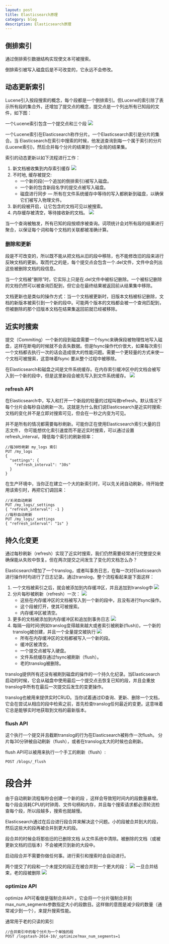 ```yaml
---
layout: post
title: Elasticsearch原理
category: blog
description: Elasticsearch原理
---
```


## 倒排索引
通过倒排索引数据结构实现使文本可被搜索。

倒排索引被写入磁盘后是不可改变的，它永远不会修改。

## 动态更新索引

Lucene引入按段搜索的概念，每个段都是一个倒排索引。但Lucene的索引除了表示所有段的集合外，还增加了提交点的概念，提交点是一个列出所有已知段的文件，如下图：

一个Lucene索引包含一个提交点和三个段
![](/images/posts/2017-07-06-Elasticsearch原理/segment_in_Lucene.png)

一个Lucene索引在Elasticsearch称作分片。一个Elasticsearch索引是分片的集合。当 Elasticsearch在索引中搜索的时候，他发送查询到每一个属于索引的分片(Lucene索引)，然后合并每个分片的结果到一个全局的结果集。

索引的动态更新以如下流程进行工作：

1. 新文档被收集到内存索引缓存
![](/images/posts/2017-07-06-Elasticsearch原理/elas_1102.png)
2. 不时地, 缓存被提交:
	- 一个新的段(一个追加的倒排索引)被写入磁盘。
	- 一个新的包含新段名字的提交点被写入磁盘。
	- 磁盘进行同步 — 所有在文件系统缓存中等待的写入都刷新到磁盘，以确保它们被写入物理文件。
3. 新的段被开启，让它包含的文档可见以被搜索。
4. 内存缓存被清空，等待接收新的文档。
![](/images/posts/2017-07-06-Elasticsearch原理/elas_1103.png)

当一个查询被触发，所有已知的段按顺序被查询。词项统计会对所有段的结果进行聚合，以保证每个词和每个文档的关联都被准确计算。

### 删除和更新
段是不可改变的，所以既不能从把文档从旧的段中移除，也不能修改旧的段来进行反映文档的更新。取而代之的是，每个提交点会包含一个.del文件，文件中会列出这些被删除文档的段信息。

当一个文档被“删除”时，它实际上只是在.del文件中被标记删除。一个被标记删除的文档仍然可以被查询匹配到，但它会在最终结果被返回前从结果集中移除。

文档更新也是类似的操作方式：当一个文档被更新时，旧版本文档被标记删除，文档的新版本被索引到一个新的段中。可能两个版本的文档都会被一个查询匹配到，但被删除的那个旧版本文档在结果集返回前就已经被移除。

## 近实时搜索
提交（Commiting）一个新的段到磁盘需要一个fsync来确保段被物理性地写入磁盘，这样在断电的时候就不会丢失数据。但是fsync操作代价很大，如果每次索引一个文档都去执行一次的话会造成很大的性能问题。需要一个更轻量的方式来使一个文档可被搜索，这意味着fsync 要从整个过程中被移除。

在Elasticsearch和磁盘之间是文件系统缓存。在内存索引缓冲区中的文档会被写入到一个新的段中，但是这里新段会被先写入到文件系统缓存。
![](/images/posts/2017-07-06-Elasticsearch原理/elas_1105.png)

### refresh API
在Elasticsearch中，写入和打开一个新段的轻量的过程叫做refresh。默认情况下每个分片会每秒自动刷新一次。这就是为什么我们说Elasticsearch是近实时搜索: 文档的变化并不是立即对搜索可见，但会在一秒之内变为可见。

并不是所有的情况都需要每秒刷新。可能你正在使用Elasticsearch索引大量的日志文件， 你可能想优化索引速度而不是近实时搜索，可以通过设置refresh_interval，降低每个索引的刷新频率：
	
	//每30秒刷新 my_logs 索引
	PUT /my_logs
	{
	  "settings": {
	    "refresh_interval": "30s"
	  }
	}
	
在生产环境中，当你正在建立一个大的新索引时，可以先关闭自动刷新，待开始使用该索引时，再把它们调回来：

	//关闭自动刷新
	PUT /my_logs/_settings
	{ "refresh_interval": -1 } 
	//每秒自动刷新
	PUT /my_logs/_settings
	{ "refresh_interval": "1s" } 
	
## 持久化变更
通过每秒刷新（refresh）实现了近实时搜索，我们仍然需要经常进行完整提交来确保能从失败中恢复。但在两次提交之间发生了变化的文档怎么办？

Elasticsearch增加了一个translog，或者叫事务日志，在每一次对Elasticsearch 进行操作时均进行了日志记录。通过translog，整个流程看起来是下面这样：

1. 一个文档被索引之后，就会被添加到内存缓冲区，并且追加到translog中
![](/images/posts/2017-07-06-Elasticsearch原理/elas_1106.png)
2. 分片每秒被刷新（refresh）一次：
![](/images/posts/2017-07-06-Elasticsearch原理/elas_1107.png)
	- 这些在内存缓冲区的文档被写入到一个新的段中，且没有进行fsync操作。
	- 这个段被打开，使其可被搜索。
	- 内存缓冲区被清空。
3. 更多的文档被添加到内存缓冲区和追加到事务日志
![](/images/posts/2017-07-06-Elasticsearch原理/elas_1108.png)
4. 每隔一段时间(例如translog变得越来越大或者索引被刷新(flush))，一个新的translog被创建，并且一个全量提交被执行
![](/images/posts/2017-07-06-Elasticsearch原理/elas_1109.png)
	- 所有在内存缓冲区的文档都被写入一个新的段。
	- 缓冲区被清空。
	- 一个提交点被写入硬盘。
	- 文件系统缓存通过fsync被刷新（flush）。
	- 老的translog被删除。

translog提供所有还没有被刷到磁盘的操作的一个持久化纪录。当Elasticsearch启动的时候，它会从磁盘中使用最后一个提交点去恢复已知的段，并且会重放translog中所有在最后一次提交后发生的变更操作。

translog也被用来提供实时CRUD。当你试着通过ID查询、更新、删除一个文档，它会在尝试从相应的段中检索之前，首先检查translog任何最近的变更。这意味着它总是能够实时地获取到文档的最新版本。

### flush API
这个执行一个提交并且截断translog的行为在Elasticsearch被称作一次flush。 分片每30分钟被自动刷新（flush），或者在translog太大的时候也会刷新。

flush API可以被用来执行一个手工的刷新（flush）:

	POST /blogs/_flush
	
# 段合并
由于自动刷新流程每秒会创建一个新的段 ，这样会导致短时间内的段数量暴增。每个段会消耗CPU的时钟周、文件句柄和内存，并且每个搜索请求都必须轮流检查每个段，所以段越多，搜索也就越慢。

Elasticsearch通过在后台进行段合并来解决这个问题。小的段被合并到大的段，然后这些大的段再被合并到更大的段。

段合并的时候会将那些旧的已删除文档 从文件系统中清除。被删除的文档（或被更新文档的旧版本）不会被拷贝到新的大段中。

启动段合并不需要你做任何事。进行索引和搜索时会自动进行。

两个提交了的段和一个未提交的段正在被合并到一个更大的段：
![](/images/posts/2017-07-06-Elasticsearch原理/elas_1110.png)
一旦合并结束，老的段被删除
![](/images/posts/2017-07-06-Elasticsearch原理/elas_1111.png)

### optimize API
optimize API可看做是强制合并API 。它会将一个分片强制合并到max_num_segments参数指定大小的段数目。这样做的意图是减少段的数量（通常减少到一个），来提升搜索性能。

通常用于老的只读的索引

	//合并索引中的每个分片为一个单独的段
	POST /logstash-2014-10/_optimize?max_num_segments=1
